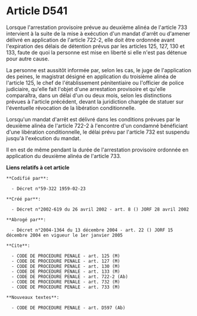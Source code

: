 # Article D541

Lorsque l'arrestation provisoire prévue au deuxième alinéa de l'article 733 intervient à la suite de la mise à exécution d'un
mandat d'arrêt ou d'amener délivré en application de l'article 722-2, elle doit être ordonnée avant l'expiration des délais
de détention prévus par les articles 125, 127, 130 et 133, faute de quoi la personne est mise en liberté si elle n'est pas
détenue pour autre cause.

La personne est aussitôt informée par, selon les cas, le juge de l'application des peines, le magistrat désigné en
application du troisième alinéa de l'article 125, le chef de l'établissement pénitentiaire ou l'officier de police
judiciaire, qu'elle fait l'objet d'une arrestation provisoire et qu'elle comparaîtra, dans un délai d'un ou deux mois, selon
les distinctions prévues à l'article précédent, devant la juridiction chargée de statuer sur l'éventuelle révocation de la
libération conditionnelle.

Lorsqu'un mandat d'arrêt est délivré dans les conditions prévues par le deuxième alinéa de l'article 722-2 à l'encontre d'un
condamné bénéficiant d'une libération conditionnelle, le délai prévu par l'article 732 est suspendu jusqu'à l'exécution du
mandat.

Il en est de même pendant la durée de l'arrestation provisoire ordonnée en application du deuxième alinéa de l'article 733.

**Liens relatifs à cet article**

	**Codifié par**:

	  - Décret n°59-322 1959-02-23

	**Créé par**:

	  - Décret n°2002-619 du 26 avril 2002 - art. 8 () JORF 28 avril 2002

	**Abrogé par**:

	  - Décret n°2004-1364 du 13 décembre 2004 - art. 22 () JORF 15 décembre 2004 en vigueur le 1er janvier 2005

	**Cite**:

	  - CODE DE PROCEDURE PENALE - art. 125 (M)
	  - CODE DE PROCEDURE PENALE - art. 127 (M)
	  - CODE DE PROCEDURE PENALE - art. 130 (M)
	  - CODE DE PROCEDURE PENALE - art. 133 (M)
	  - CODE DE PROCEDURE PENALE - art. 722-2 (Ab)
	  - CODE DE PROCEDURE PENALE - art. 732 (M)
	  - CODE DE PROCEDURE PENALE - art. 733 (M)

	**Nouveaux textes**:

	  - CODE DE PROCEDURE PENALE - art. D597 (Ab)
